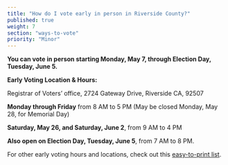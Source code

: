 ```yaml
---
title: "How do I vote early in person in Riverside County?"
published: true
weight: 7
section: "ways-to-vote"
priority: "Minor"
---
```


**You can vote in person starting Monday, May 7, through Election Day, Tuesday, June 5.**  

**Early Voting Location & Hours:**  

Registrar of Voters’ office, 2724 Gateway Drive, Riverside CA, 92507  

**Monday through Friday** from 8 AM to 5 PM  (May be closed Monday, May 28, for Memorial Day)  

**Saturday, May 26, and Saturday, June 2**, from 9 AM to 4 PM  

**Also open on Election Day, Tuesday, June 5**, from 7 AM to 8 PM.  

For other early voting hours and locations, check out this [easy-to-print list](https://www.voteinfo.net/Elections/20180605/docs/20180605EarlyVote.pdf). 